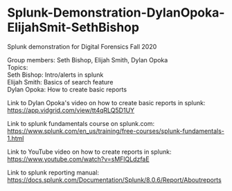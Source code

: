 # Splunk-Demonstration-DylanOpoka-ElijahSmit-SethBishop
Splunk demonstration for Digital Forensics Fall 2020

Group members: Seth Bishop, Elijah Smith, Dylan Opoka  
Topics:    
Seth Bishop: Intro/alerts in splunk  
Elijah Smith: Basics of search feature  
Dylan Opoka: How to create basic reports  

Link to Dylan Opoka's video on how to create basic reports in splunk:
https://app.vidgrid.com/view/tt4qRLQ5D1UY

Link to splunk fundamentals course on splunk.com:
https://www.splunk.com/en_us/training/free-courses/splunk-fundamentals-1.html

Link to YouTube video on how to create reports in splunk:
https://www.youtube.com/watch?v=sMFlQLdzfaE

Link to splunk reporting manual:
https://docs.splunk.com/Documentation/Splunk/8.0.6/Report/Aboutreports
